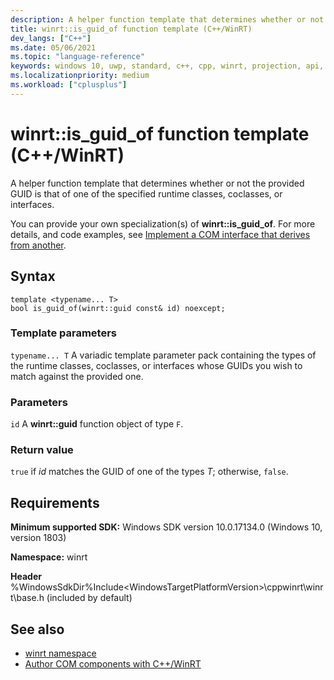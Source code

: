```yaml
---
description: A helper function template that determines whether or not the provided GUID is that of one of the specified runtime classes, coclasses, or interfaces.
title: winrt::is_guid_of function template (C++/WinRT)
dev_langs: ["C++"]
ms.date: 05/06/2021
ms.topic: "language-reference"
keywords: windows 10, uwp, standard, c++, cpp, winrt, projection, api, reference, is_guid_of
ms.localizationpriority: medium
ms.workload: ["cplusplus"]
---
```


# winrt::is_guid_of function template (C++/WinRT)

A helper function template that determines whether or not the provided GUID is that of one of the specified runtime classes, coclasses, or interfaces.

You can provide your own specialization(s) of **winrt::is_guid_of**. For more details, and code examples, see [Implement a COM interface that derives from another](/windows/uwp/cpp-and-winrt-apis/author-coclasses#implement-a-com-interface-that-derives-from-another).

## Syntax

```cppwinrt
template <typename... T>
bool is_guid_of(winrt::guid const& id) noexcept;
```

### Template parameters

`typename... T`
A variadic template parameter pack containing the types of the runtime classes, coclasses, or interfaces whose GUIDs you wish to match against the provided one.

### Parameters

`id`
A **winrt::guid** function object of type `F`.

### Return value
`true` if *id* matches the GUID of one of the types *T*; otherwise, `false`.

## Requirements

**Minimum supported SDK:** Windows SDK version 10.0.17134.0 (Windows 10, version 1803)

**Namespace:** winrt

**Header** %WindowsSdkDir%Include\<WindowsTargetPlatformVersion>\cppwinrt\winrt\base.h (included by default)

## See also 

* [winrt namespace](./winrt.md)
* [Author COM components with C++/WinRT](/windows/uwp/cpp-and-winrt-apis/author-coclasses)
